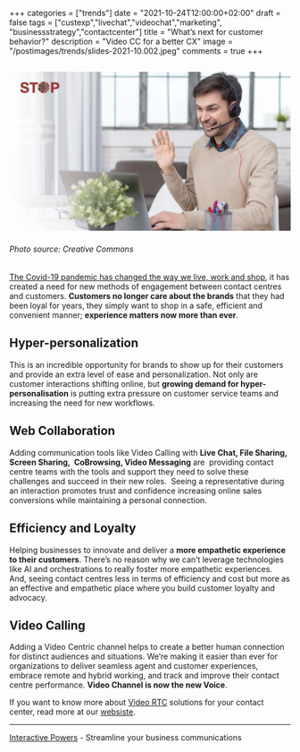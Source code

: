 +++
categories = ["trends"]
date = "2021-10-24T12:00:00+02:00"
draft = false
tags = ["custexp","livechat","videochat","marketing", "businessstrategy","contactcenter"]
title = "What’s next for customer behavior?"
description = "Video CC for a better CX"
image = "/postimages/trends/slides-2021-10.002.jpeg"
comments = true
+++

![Woman and screens](/postimages/trends/slides-2021-10.002.jpeg)
------------
###### Photo source: Creative Commons

[The Covid-19 pandemic has changed the way we live, work and shop](https://blog.ivrpowers.com/post/trends/how-customer-behavior-has-changed-during-the-pandemic/), it has created a need for new methods of engagement between contact centres and customers. **Customers no longer care about the brands** that they had been loyal for years, they simply want to shop in a safe, efficient and convenient manner; **experience matters now more than ever**.

##	Hyper-personalization 
This is an incredible opportunity for brands to show up for their customers and provide an extra level of ease and personalization. Not only are customer interactions shifting online, but **growing demand for hyper-personalisation** is putting extra pressure on customer service teams and increasing the need for new workflows. 

##	Web Collaboration 
Adding communication tools like Video Calling with **Live Chat, File Sharing, Screen Sharing,  CoBrowsing, Video Messaging** are  providing contact centre teams with the tools and support they need to solve these challenges and succeed in their new roles.  Seeing a representative during an interaction promotes trust and confidence increasing online sales conversions while maintaining a personal connection.

##	Efficiency and Loyalty
Helping businesses to innovate and deliver a **more empathetic experience to their customers**. There’s no reason why we can’t leverage technologies like AI and orchestrations to really foster more empathetic experiences. And, seeing contact centres less in terms of efficiency and cost but more as an effective and empathetic place where you build customer loyalty and advocacy. 

##	Video Calling
Adding a Video Centric channel helps to create a better human connection for distinct audiences and situations. We’re making it easier than ever for organizations to deliver seamless agent and customer experiences, embrace remote and hybrid working, and track and improve their contact centre performance. **Video Channel is now the new Voice**.


If you want to know more about [Video RTC](https://www.ivrpowers.com/videortc/) solutions for your contact center, read more at our [websiste](http://www.ivrpowers.com).

---
[Interactive Powers](http://www.ivrpowers.com/) - Streamline your business communications